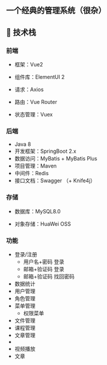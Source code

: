 ## 一个经典的管理系统（很杂）
## 🔧 技术栈
### 前端
- 框架：Vue2

- 组件库：ElementUI 2
- 请求：Axios
- 路由：Vue Router
- 状态管理：Vuex

### 后端
- Java 8
- 开发框架：SpringBoot 2.x
- 数据访问：MyBatis + MyBatis Plus
- 项目管理：Maven
- 中间件：Redis
- 接口文档：Swagger （+ Knife4j）


### 存储
- 数据库：MySQL8.0

- 对象存储：HuaWei OSS


### 功能
- 登录/注册
  - 用户名+密码 登录
  - 邮箱+验证码 登录
  - 邮箱+验证码 找回密码
- 数据统计
- 用户管理
- 角色管理
- 菜单管理
  - 权限菜单
- 文件管理
- 课程管理
- 文章管理
- 
- 视频播放
- 文章
